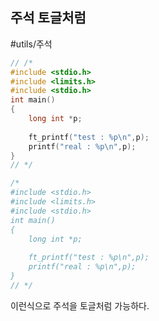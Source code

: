 ## 주석 토글처럼
#utils/주석

```c
// /* 
#include <stdio.h>
#include <limits.h>
#include <stdio.h>
int main()
{
	long int *p;
	
	ft_printf("test : %p\n",p);
	printf("real : %p\n",p);
}
// */
```

```c
/* 
#include <stdio.h>
#include <limits.h>
#include <stdio.h>
int main()
{
	long int *p;
	
	ft_printf("test : %p\n",p);
	printf("real : %p\n",p);
}
// */
```

이런식으로 주석을 토글처럼 가능하다.